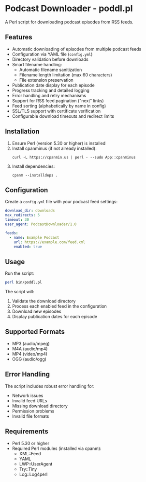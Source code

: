 # Podcast Downloader - poddl.pl

A Perl script for downloading podcast episodes from RSS feeds.

## Features

- Automatic downloading of episodes from multiple podcast feeds
- Configuration via YAML file (`config.yml`)
- Directory validation before downloads
- Smart filename handling:
  - Automatic filename sanitization
  - Filename length limitation (max 60 characters)
  - File extension preservation
- Publication date display for each episode
- Progress tracking and detailed logging
- Error handling and retry mechanisms
- Support for RSS feed pagination ("next" links)
- Feed sorting (alphabetically by name in config)
- SSL/TLS support with certificate verification
- Configurable download timeouts and redirect limits

## Installation

1. Ensure Perl (version 5.30 or higher) is installed
2. Install cpanminus (if not already installed):
   ```
   curl -L https://cpanmin.us | perl - --sudo App::cpanminus
   ```
3. Install dependencies:
   ```
   cpanm --installdeps .
   ```

## Configuration

Create a `config.yml` file with your podcast feed settings:

```yaml
download_dir: downloads
max_redirects: 5
timeout: 30
user_agent: PodcastDownloader/1.0

feeds:
  - name: Example Podcast
    url: https://example.com/feed.xml
    enabled: true
```

## Usage

Run the script:

```bash
perl bin/poddl.pl
```

The script will:
1. Validate the download directory
2. Process each enabled feed in the configuration
3. Download new episodes
4. Display publication dates for each episode

## Supported Formats

- MP3 (audio/mpeg)
- M4A (audio/mp4)
- MP4 (video/mp4)
- OGG (audio/ogg)

## Error Handling

The script includes robust error handling for:
- Network issues
- Invalid feed URLs
- Missing download directory
- Permission problems
- Invalid file formats

## Requirements

- Perl 5.30 or higher
- Required Perl modules (installed via cpanm):
  - XML::Feed
  - YAML
  - LWP::UserAgent
  - Try::Tiny
  - Log::Log4perl 
